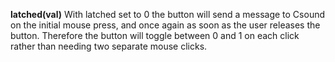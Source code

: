 <a name="latched"></a>
**latched(val)**
With latched set to 0 the button will send a message to Csound on the initial mouse press, and once again as soon as the user releases the button. Therefore the button will toggle between 0 and 1 on each click rather than needing two separate mouse clicks. 

<!--UPDATE WIDGET_IN_CSOUND
    SIdent sprintf "latched(%d) ", rand(100) < 70 ? 1 : 0
    SIdentifier strcat SIdentifier, SIdent
-->